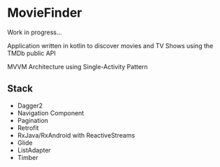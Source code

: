 # MovieFinder
Work in progress...

Application written in kotlin to discover movies and TV Shows using the TMDb public API

MVVM Architecture using Single-Activity Pattern

## Stack
* Dagger2
* Navigation Component
* Pagination
* Retrofit
* RxJava/RxAndroid with ReactiveStreams
* Glide
* ListAdapter
* Timber

